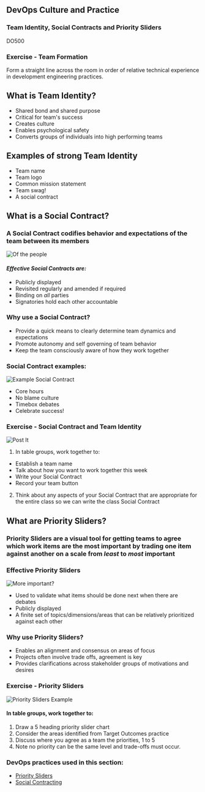 <!-- .slide: data-background-image="images/RH_NewBrand_Background.png" -->
## DevOps Culture and Practice <!-- {_class="course-title"} -->
### Team Identity, Social Contracts and Priority Sliders <!-- {_class="title-color"} -->
DO500 <!-- {_class="title-color"} -->



### Exercise - Team Formation
Form a straight line across the room in order of relative technical experience in development engineering practices.



## What is Team Identity?
- Shared bond and shared purpose
- Critical for team's success
- Creates culture
- Enables psychological safety
- Converts groups of individuals into high performing teams



## Examples of strong Team Identity
- Team name
- Team logo
- Common mission statement
- Team swag!
- A social contract



<!--.slide: id="social-contract" -->
## What is a Social Contract?



### A Social Contract codifies behavior and expectations of the team between its members
![Of the people](images/Social_Contract.jpg) <!-- {_class="fragment inline-image"} -->
#### _Effective Social Contracts are:_
- Publicly displayed
- Revisited regularly and amended if required
-  Binding on *all* parties
- Signatories hold each other accountable



### Why use a Social Contract?
- Provide a quick means to clearly determine team dynamics and expectations
- Promote autonomy and self governing of team behavior
- Keep the team consciously aware of how they work together



### Social Contract examples:
![Example Social Contract](images/Example_Social_Contract.png) <!-- {_class="inline-image"} -->
- Core hours
- No blame culture
- Timebox debates
- Celebrate success!



### Exercise - Social Contract and Team Identity
![Post It](images/post-it.png) <!-- {_class="inline-image"} -->
1. In table groups, work together to:
  - Establish a team name
  - Talk about how you want to work together this week
  - Write your Social Contract
  - Record your team button
2. Think about any aspects of your Social Contract that are appropriate for the entire class so we can write the class Social Contract



<!--.slide: id="priority-sliders" -->
## What are Priority Sliders?



### Priority Sliders are a visual tool for getting teams to agree which work items are the most important by trading one item against another on a scale from _least_ to _most_ important



### Effective Priority Sliders
![More important?](images/post-it-priority-sliders.png) <!-- {_class="fragment inline-image"} -->
- Used to validate what items should be done next when there are debates
- Publicly displayed
- A finite set of topics/dimensions/areas that can be relatively prioritized against each other



### Why use Priority Sliders?
- Enables an alignment and consensus on areas of focus
- Projects often involve trade offs, agreement is key
- Provides clarifications across stakeholder groups of motivations and desires



### Exercise - Priority Sliders
![Priority Sliders Example](images/example-priority-sliders.jpg) <!-- {_class="inline-image"} -->
#### In table groups, work together to:
  1. Draw a 5 heading priority slider chart
  2. Consider the  areas identified from Target Outcomes practice
  3. Discuss where you agree as a team the priorities, 1 to 5
  4. Note no priority can be the same level and trade-offs must occur.



<!-- .slide: data-background-image="images/chef-background.png", class="white-style" -->
### DevOps practices used in this section:
- [Priority Sliders](https://openpracticelibrary.com/practice/priority-sliders/)
- [Social Contracting](https://openpracticelibrary.com/practice/social-contract/)
